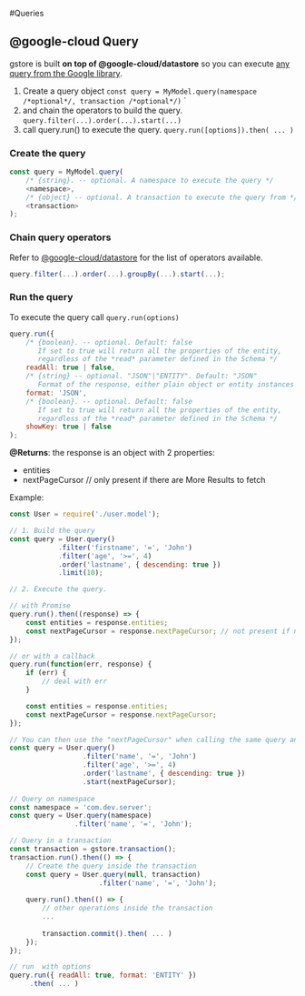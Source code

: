 #Queries

## @google-cloud Query

gstore is built **on top of @google-cloud/datastore** so you can execute [any query from the Google library](https://googlecloudplatform.github.io/google-cloud-node/#/docs/datastore/master/datastore/query).  

1. Create a query object `const query = MyModel.query(namespace /*optional*/, transaction /*optional*/)`
`
2. and chain the operators to build the query. `query.filter(...).order(...).start(...)`
3. call query.run() to execute the query. `query.run([options]).then( ... )`


### Create the query

```js
const query = MyModel.query(
    /* {string}. -- optional. A namespace to execute the query */
    <namespace>,
    /* {object} -- optional. A transaction to execute the query from */
    <transaction>
);
```

### Chain query operators

Refer to [@google-cloud/datastore](https://googlecloudplatform.github.io/google-cloud-node/#/docs/datastore/master/datastore/query) for the list of operators available.

```js
query.filter(...).order(...).groupBy(...).start(...);
```  

### Run the query
To execute the query call `query.run(options)`


```js
query.run({
    /* {boolean}. -- optional. Default: false
       If set to true will return all the properties of the entity,
       regardless of the *read* parameter defined in the Schema */
    readAll: true | false,
    /* {string} -- optional. "JSON"|"ENTITY". Default: "JSON"
       Format of the response, either plain object or entity instances  */
    format: 'JSON',
    /* {boolean}. -- optional. Default: false
       If set to true will return all the properties of the entity,
       regardless of the *read* parameter defined in the Schema */
    showKey: true | false
);
```

**@Returns**: the response is an object with 2 properties:
- entities
- nextPageCursor // only present if there are More Results to fetch

Example:
```js
const User = require('./user.model');

// 1. Build the query
const query = User.query()
            .filter('firstname', '=', 'John')
            .filter('age', '>=', 4)
            .order('lastname', { descending: true })
            .limit(10);

// 2. Execute the query.

// with Promise
query.run().then((response) => {
    const entities = response.entities;
    const nextPageCursor = response.nextPageCursor; // not present if no more results
});

// or with a callback
query.run(function(err, response) {
    if (err) {
        // deal with err
    }

    const entities = response.entities;
    const nextPageCursor = response.nextPageCursor;
});

// You can then use the "nextPageCursor" when calling the same query and pass it as start value
const query = User.query()
                  .filter('name', '=', 'John')
                  .filter('age', '>=', 4)
                  .order('lastname', { descending: true })
                  .start(nextPageCursor);
                  
// Query on namespace
const namespace = 'com.dev.server';
const query = User.query(namespace)
                .filter('name', '=', 'John');

// Query in a transaction
const transaction = gstore.transaction();
transaction.run().then(() => {
    // Create the query inside the transaction
    const query = User.query(null, transaction)
                      .filter('name', '=', 'John');
   
    query.run().then(() => {
        // other operations inside the transaction
        ...
  		
        transaction.commit().then( ... )
    });	
});

// run  with options
query.run({ readAll: true, format: 'ENTITY' })
     .then( ... )
```
